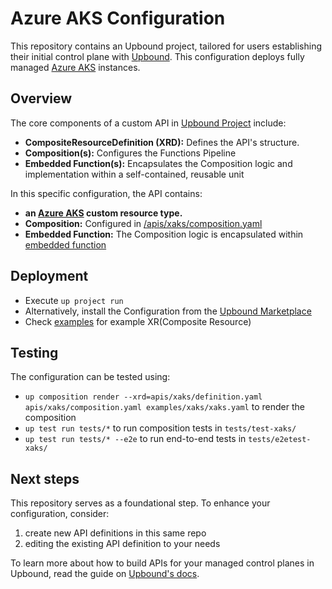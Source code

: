 # Azure AKS Configuration

This repository contains an Upbound project, tailored for users establishing their initial control plane with [Upbound](https://cloud.upbound.io). This configuration deploys fully managed [Azure AKS](https://azure.microsoft.com/en-us/products/kubernetes-service) instances.

## Overview

The core components of a custom API in [Upbound Project](https://docs.upbound.io/learn/control-plane-project/) include:

- **CompositeResourceDefinition (XRD):** Defines the API's structure.
- **Composition(s):** Configures the Functions Pipeline
- **Embedded Function(s):** Encapsulates the Composition logic and implementation within a self-contained, reusable unit

In this specific configuration, the API contains:

- **an [Azure AKS](/apis/xaks/definition.yaml) custom resource type.**
- **Composition:** Configured in [/apis/xaks/composition.yaml](/apis/xaks/composition.yaml)
- **Embedded Function:** The Composition logic is encapsulated within [embedded function](/functions/xaks/main.k)

## Deployment

- Execute `up project run`
- Alternatively, install the Configuration from the [Upbound Marketplace](https://marketplace.upbound.io/configurations/upbound/configuration-azure-aks)
- Check [examples](/examples/) for example XR(Composite Resource)

## Testing

The configuration can be tested using:

- `up composition render --xrd=apis/xaks/definition.yaml apis/xaks/composition.yaml examples/xaks/xaks.yaml` to render the composition
- `up test run tests/*` to run composition tests in `tests/test-xaks/`
- `up test run tests/* --e2e` to run end-to-end tests in `tests/e2etest-xaks/`

## Next steps

This repository serves as a foundational step. To enhance your configuration, consider:

1. create new API definitions in this same repo
2. editing the existing API definition to your needs

To learn more about how to build APIs for your managed control planes in Upbound, read the guide on [Upbound's docs](https://docs.upbound.io/).
